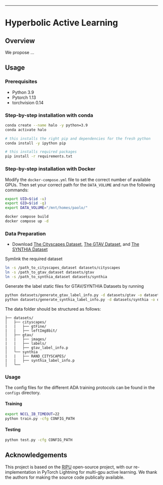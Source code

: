  ---  
 
# Hyperbolic Active Learning

## Overview
We propose ...

## Usage

### Prerequisites

- Python 3.9
- Pytorch 1.13
- torchvision 0.14

### Step-by-step installation with conda

```bash
conda create --name halo -y python=3.9
conda activate halo

# this installs the right pip and dependencies for the fresh python
conda install -y ipython pip

# this installs required packages
pip install -r requirements.txt
```

### Step-by-step installation with Docker

Modify the `docker-compose.yml` file to set the correct number of available GPUs. Then set your correct path for the `DATA_VOLUME` and run the following commands:

```bash
export UID=$(id -u)
export GID=$(id -g)
export DATA_VOLUME="/mnt/homes/paolo/"

docker compose build
docker compose up -d
```

### Data Preparation

- Download [The Cityscapes Dataset](https://www.cityscapes-dataset.com/), [The GTAV Dataset](https://download.visinf.tu-darmstadt.de/data/from_games/), and [The SYNTHIA Dataset](https://synthia-dataset.net/)

Symlink the required dataset

```bash
ln -s /path_to_cityscapes_dataset datasets/cityscapes
ln -s /path_to_gtav_dataset datasets/gtav
ln -s /path_to_synthia_dataset datasets/synthia
```

Generate the label static files for GTAV/SYNTHIA Datasets by running

```bash
python datasets/generate_gtav_label_info.py -d datasets/gtav -o datasets/gtav/
python datasets/generate_synthia_label_info.py -d datasets/synthia -o datasets/synthia/
```

The data folder should be structured as follows:

```
├── datasets/
│   ├── cityscapes/     
|   |   ├── gtFine/
|   |   ├── leftImg8bit/
│   ├── gtav/
|   |   ├── images/
|   |   ├── labels/
|   |   ├── gtav_label_info.p
│   └──	synthia
|   |   ├── RAND_CITYSCAPES/
|   |   ├── synthia_label_info.p
│   └──	
```

### Usage

The config files for the different ADA training protocols can be found in the `configs` directory.

#### Training

```bash
export NCCL_IB_TIMEOUT=22
python train.py -cfg CONFIG_PATH
```

#### Testing

```bash
python test.py -cfg CONFIG_PATH
```


## Acknowledgements
This project is based on the [RIPU](https://github.com/BIT-DA/RIPU) open-source project, with our re-implementation in PyTorch Lightning for multi-gpu active learning. We thank the authors for making the source code publically available.

